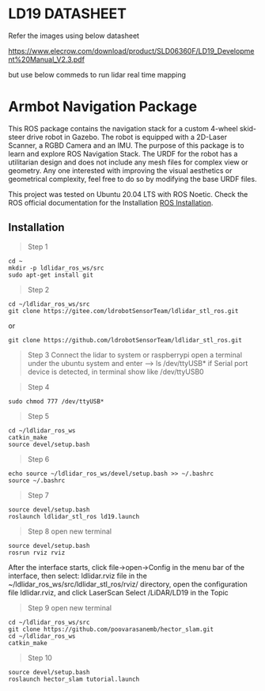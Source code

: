 # LD19 DATASHEET
Refer the images using below datasheet

https://www.elecrow.com/download/product/SLD06360F/LD19_Development%20Manual_V2.3.pdf

but use below commeds to run lidar real time mapping

# Armbot Navigation Package
This ROS package contains the navigation stack for a custom 4-wheel skid-steer drive robot in Gazebo. The robot is equipped with a 2D-Laser Scanner, a RGBD Camera and an IMU. The purpose of this package is to learn and explore ROS Navigation Stack. The URDF for the robot has a utilitarian design and does not include any mesh files for complex view or geometry. Any one interested with improving the visual aesthetics or geometrical complexity, feel free to do so by modifying the base URDF files.

This project was tested on Ubuntu 20.04 LTS with ROS Noetic. Check the ROS official documentation for the Installation [ROS Installation](http://wiki.ros.org/noetic/Installation/Ubuntu).

## Installation
> Step 1
```
cd ~
mkdir -p ldlidar_ros_ws/src
sudo apt-get install git
```
> Step 2
```
cd ~/ldlidar_ros_ws/src
git clone https://gitee.com/ldrobotSensorTeam/ldlidar_stl_ros.git
```
or
```
git clone https://github.com/ldrobotSensorTeam/ldlidar_stl_ros.git
```

> Step 3
Connect the lidar to system or raspberrypi open a terminal under the ubuntu system and enter --> ls /dev/ttyUSB* 
if Serial port device is detected, in terminal show like /dev/ttyUSB0


>Step 4
```
sudo chmod 777 /dev/ttyUSB*
```
>Step 5
```
cd ~/ldlidar_ros_ws
catkin_make
source devel/setup.bash
```
>Step 6
```
echo source ~/ldlidar_ros_ws/devel/setup.bash >> ~/.bashrc
source ~/.bashrc
```

>Step 7
```
source devel/setup.bash
roslaunch ldlidar_stl_ros ld19.launch
```

>Step 8
open new terminal
```
source devel/setup.bash
rosrun rviz rviz
```
After the interface starts, click file->open->Config in the menu bar of the
interface, then select: ldlidar.rviz file in the ~/ldlidar_ros_ws/src/ldlidar_stl_ros/rviz/
directory, open the configuration file ldlidar.rviz, and click LaserScan Select
/LiDAR/LD19 in the Topic

>Step 9
open new terminal
```
cd ~/ldlidar_ros_ws/src
git clone https://github.com/poovarasanemb/hector_slam.git
cd ~/ldlidar_ros_ws
catkin_make
```
>Step 10
```
source devel/setup.bash
roslaunch hector_slam tutorial.launch
```
